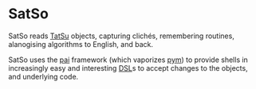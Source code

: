 # SatSo
SatSo reads [TatSu](https://tatsu.readthedocs.io/en/stable/mini-tutorial.html?highlight=objects#object-models) objects, capturing clichés, remembering routines, alanogising algorithms to English, and back.

SatSo uses the [pai](https://github.com/jalanb/pai/blob/master/bin/bai) framework (which vaporizes [pym](https://pym.readthedocs.io/en/latest/)) to provide shells in increasingly easy and interesting [DSL](https://en.wikipedia.org/wiki/Domain-specific_language)s to accept changes to the objects, and underlying code.

